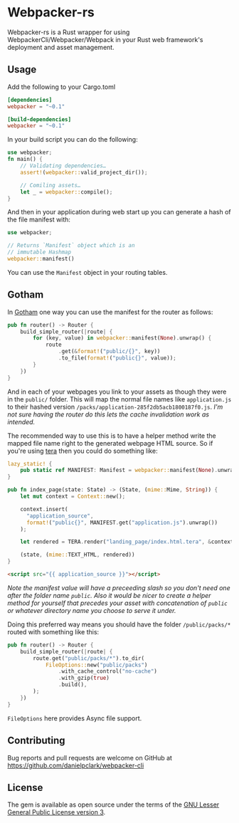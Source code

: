 # Webpacker-rs

Webpacker-rs is a Rust wrapper for using WebpackerCli/Webpacker/Webpack in your Rust web
framework's deployment and asset management.

## Usage

Add the following to your Cargo.toml

```toml
[dependencies]
webpacker = "~0.1"

[build-dependencies]
webpacker = "~0.1"
```

In your build script you can do the following:

```rust
use webpacker;
fn main() {
    // Validating dependencies…
    assert!(webpacker::valid_project_dir());

    // Comiling assets…
    let _ = webpacker::compile();
}
```

And then in your application during web start up you can generate
a hash of the file manifest with:

```rust
use webpacker;

// Returns `Manifest` object which is an
// immutable Hashmap
webpacker::manifest()
```

You can use the `Manifest` object in your routing tables.

## Gotham

In [Gotham](https://gotham.rs/) one way you can use the manifest for the router as follows:

```rust
pub fn router() -> Router {
    build_simple_router(|route| {
        for (key, value) in webpacker::manifest(None).unwrap() {
            route
                .get(&format!("public/{}", key))
                .to_file(format!("public{}", value));
        }
    })
}
```

And in each of your webpages you link to your assets as though they were in the `public/` folder. 
This will map the normal file names like `application.js` to their hashed version
`/packs/application-285f2db5acb1800187f0.js`.  _I'm not sure having the router do this lets the cache
invalidation work as intended._

The recommended way to use this is to have a helper method write the mapped file name right to
the generated webpage HTML source.  So if you're using [tera](https://github.com/Keats/tera) then you
could do something like:

```rust
lazy_static! {
    pub static ref MANIFEST: Manifest = webpacker::manifest(None).unwrap();
}

pub fn index_page(state: State) -> (State, (mime::Mime, String)) {
    let mut context = Context::new();

    context.insert(
      "application_source",
      format!("public{}", MANIFEST.get("application.js").unwrap())
    );

    let rendered = TERA.render("landing_page/index.html.tera", &context).unwrap();

    (state, (mime::TEXT_HTML, rendered))
}
```

```html
<script src="{{ application_source }}"></script>
```


_Note the manifest value will have a preceeding slash so you don't need one after the folder name `public`.
Also it would be nicer to create a helper method for yourself that precedes your asset with concatenation of
`public` or whatever directory name you choose to serve it under._

Doing this preferred way means you should have the folder `/public/packs/*` routed with something like this:

```rust
pub fn router() -> Router {
    build_simple_router(|route| {
        route.get("public/packs/*").to_dir(
            FileOptions::new("public/packs")
                .with_cache_control("no-cache")
                .with_gzip(true)
                .build(),
        );
    })  
}
```

`FileOptions` here provides Async file support.

## Contributing

Bug reports and pull requests are welcome on GitHub at https://github.com/danielpclark/webpacker-cli


## License

The gem is available as open source under the terms of the [GNU Lesser General Public License version 3](https://opensource.org/licenses/LGPL-3.0).
